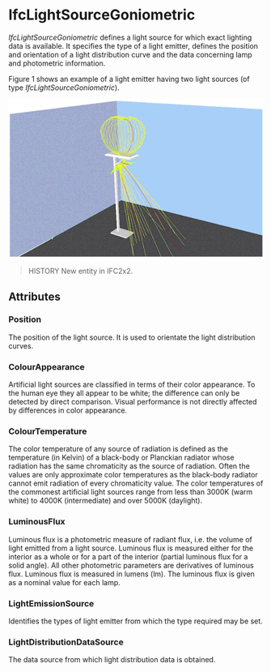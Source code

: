 # IfcLightSourceGoniometric

_IfcLightSourceGoniometric_ defines a light source for which exact lighting data is available. It specifies the type of a light emitter, defines the position and orientation of a light distribution curve and the data concerning lamp and photometric information.

Figure 1 shows an example of a light emitter having two light sources (of type _IfcLightSourceGoniometric_).

!["Example"](../../../../figures/ifclightsourcegoniometric_fig1.gif "Figure 1 &mdash; Light source goniometric")

> HISTORY  New entity in IFC2x2.

## Attributes

### Position
The position of the light source. It is used to orientate the light distribution curves.

### ColourAppearance
Artificial light sources are classified in terms of their color appearance. To the human eye they all appear to be white; the difference can only be detected by direct comparison. Visual performance is not directly affected by differences in color appearance.

### ColourTemperature
The color temperature of any source of radiation is defined as the temperature (in Kelvin) of a black-body or Planckian radiator whose radiation has the same chromaticity as the source of radiation. Often the values are only approximate color temperatures as the black-body radiator cannot emit radiation of every chromaticity value. The color temperatures of the commonest artificial light sources range from less than 3000K (warm white) to 4000K (intermediate) and over 5000K (daylight).

### LuminousFlux
Luminous flux is a photometric measure of radiant flux, i.e. the volume of light emitted from a light source. Luminous flux is measured either for the interior as a whole or for a part of the interior (partial luminous flux for a solid angle). All other photometric parameters are derivatives of luminous flux. Luminous flux is measured in lumens (lm). The luminous flux is given as a nominal value for each lamp.

### LightEmissionSource
Identifies the types of light emitter from which the type required may be set.

### LightDistributionDataSource
The data source from which light distribution data is obtained.
